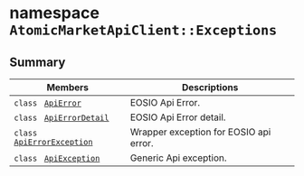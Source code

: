 # namespace `AtomicMarketApiClient::Exceptions` 

## Summary

 Members                                | Descriptions                                
----------------------------------------|---------------------------------------------
`class ` [`ApiError`](AtomicMarketApiClient--Exceptions--ApiError.md) | EOSIO Api Error.
`class ` [`ApiErrorDetail`](AtomicMarketApiClient--Exceptions--ApiErrorDetail.md) | EOSIO Api Error detail.
`class ` [`ApiErrorException`](AtomicMarketApiClient--Exceptions--ApiErrorException.md) | Wrapper exception for EOSIO api error.
`class ` [`ApiException`](AtomicMarketApiClient--Exceptions--ApiException.md) | Generic Api exception.


